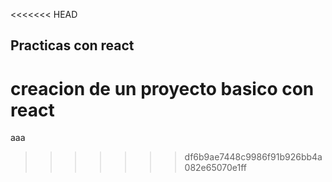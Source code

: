 <<<<<<< HEAD
## Practicas con react

creacion de un proyecto basico con react
=======
aaa
>>>>>>> df6b9ae7448c9986f91b926bb4a082e65070e1ff
